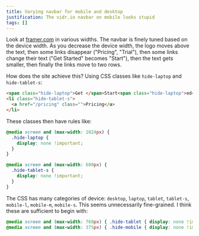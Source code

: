 ```yaml
---
title: Varying navbar for mobile and desktop
justification: The vidr.io navbar on mobile looks stupid
tags: []
---
```


Look at [framer.com](https://framer.com/) in various widths. The navbar is finely tuned based on the device width. As you decrease the device width, the logo moves above the text, then some links disappear ("Pricing", "Trial"), then some links change their text ("Get Started" becomes "Start"), then the text gets smaller, then finally the links move to two rows.

How does the site achieve this? Using CSS classes like `hide-laptop` and `hide-tablet-s`:

```html
<span class="hide-laptop">Get </span>Start<span class="hide-laptop">ed</span>
<li class="hide-tablet-s">
  <a href="/pricing" class="">Pricing</a>
</li>
```

These classes then have rules like:

```css
@media screen and (max-width: 1024px) {
  .hide-laptop {
    display: none !important;
  }
}

@media screen and (max-width: 600px) {
  .hide-tablet-s {
    display: none !important;
  }
}
```

The CSS has many categories of device: `desktop`, `laptop`, `tablet`, `tablet-s`, `mobile-l`, `mobile-m`, `mobile-s`. This seems unnecessarily fine-grained. I think these are sufficient to begin with:

```css
@media screen and (max-width: 768px) { .hide-tablet { display: none !important; } }
@media screen and (max-width: 375px) { .hide-mobile { display: none !important; } }
```
